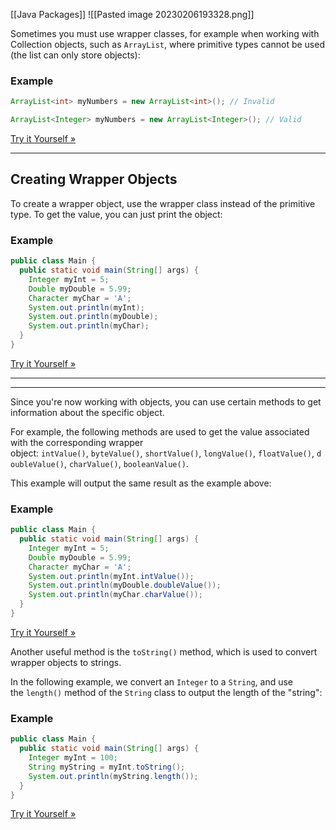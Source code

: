 [[Java Packages]] ![[Pasted image 20230206193328.png]]

Sometimes you must use wrapper classes, for example when working with Collection objects, such as `ArrayList`, where primitive types cannot be used (the list can only store objects):

### Example

```java
ArrayList<int> myNumbers = new ArrayList<int>(); // Invalid
```

```java
ArrayList<Integer> myNumbers = new ArrayList<Integer>(); // Valid
```

[Try it Yourself »](https://www.w3schools.com/java/tryjava.asp?filename=demo_arraylist_integer)

---

## Creating Wrapper Objects

To create a wrapper object, use the wrapper class instead of the primitive type. To get the value, you can just print the object:

### Example

```java
public class Main {
  public static void main(String[] args) {
    Integer myInt = 5;
    Double myDouble = 5.99;
    Character myChar = 'A';
    System.out.println(myInt);
    System.out.println(myDouble);
    System.out.println(myChar);
  }
}
```

[Try it Yourself »](https://www.w3schools.com/java/tryjava.asp?filename=demo_wrapper_create)

---

---

Since you're now working with objects, you can use certain methods to get information about the specific object.

For example, the following methods are used to get the value associated with the corresponding wrapper object: `intValue()`, `byteValue()`, `shortValue()`, `longValue()`, `floatValue()`, `doubleValue()`, `charValue()`, `booleanValue()`.

This example will output the same result as the example above:

### Example

```java
public class Main {
  public static void main(String[] args) {
    Integer myInt = 5;
    Double myDouble = 5.99;
    Character myChar = 'A';
    System.out.println(myInt.intValue());
    System.out.println(myDouble.doubleValue());
    System.out.println(myChar.charValue());
  }
}
```

[Try it Yourself »](https://www.w3schools.com/java/tryjava.asp?filename=demo_wrapper_methods)

Another useful method is the `toString()` method, which is used to convert wrapper objects to strings.

In the following example, we convert an `Integer` to a `String`, and use the `length()` method of the `String` class to output the length of the "string":

### Example

```java
public class Main {
  public static void main(String[] args) {
    Integer myInt = 100;
    String myString = myInt.toString();
    System.out.println(myString.length());
  }
}
```

[Try it Yourself »](https://www.w3schools.com/java/tryjava.asp?filename=demo_wrapper_string)